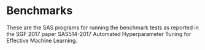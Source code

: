 # Benchmarks
These are the SAS programs for running the benchmark tests as reported in the SGF 2017 paper SAS514-2017 Automated Hyperparameter Tuning for Effective Machine Learning.
